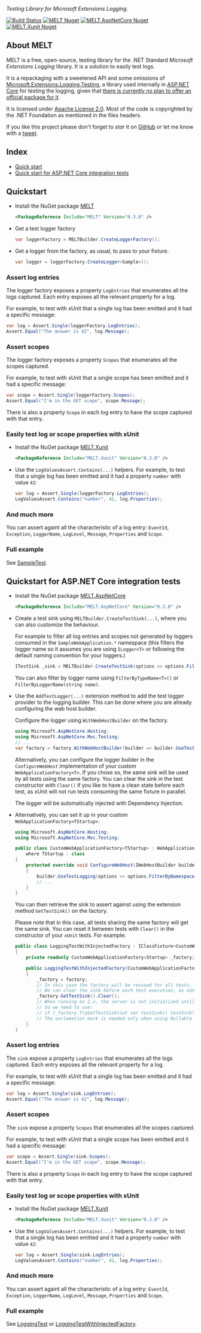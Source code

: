 _Testing Library for Microsoft Extensions Logging._

[![Build Status](https://github.com/alefranz/MELT/workflows/Build/badge.svg?branch=master)](https://github.com/alefranz/MELT/actions?query=branch%3Amaster)
[![MELT Nuget](https://img.shields.io/nuget/v/MELT?label=MELT&logo=nuget)](https://www.nuget.org/packages/MELT/)
[![MELT.AspNetCore Nuget](https://img.shields.io/nuget/v/MELT.AspNetCore?label=MELT.AspNetCore&logo=nuget)](https://www.nuget.org/packages/MELT.AspNetCore/)
[![MELT.Xunit Nuget](https://img.shields.io/nuget/v/MELT.Xunit?label=MELT.Xunit&logo=nuget)](https://www.nuget.org/packages/MELT.Xunit/)

## About MELT

MELT is a free, open-source, testing library for the .NET Standard _Microsoft Extensions Logging_ library.
It is a solution to easily test logs.

It is a repackaging with a sweetened API and some omissions of [Microsoft.Extensions.Logging.Testing](https://github.com/aspnet/Extensions/tree/master/src/Logging/Logging.Testing), a library used internally in [ASP.NET Core](https://github.com/aspnet/AspNetCore) for testing the logging, given that [there is currently no plan to offer an official package for it](https://github.com/aspnet/Extensions/issues/672#issuecomment-532850535).

It is licensed under [Apache License 2.0](https://github.com/alefranz/MELT/blob/master/LICENSE).
Most of the code is copyrighted by the .NET Foundation as mentioned in the files headers.

If you like this project please don't forget to *star* it on [GitHub](https//github.com/alefranz/MELT) or let me know with a [tweet](https://twitter.com/AleFranz).

## Index

* [Quick start](README.md#quick-start)
* [Quick start for ASP.NET Core integration tests](README.md#quick-start-for-aspnet-core-integration-tests)

## Quickstart

* Install the NuGet package [MELT](https://www.nuget.org/packages/MELT/)

    ```xml
    <PackageReference Include="MELT" Version="0.3.0" />
    ```

* Get a test logger factory

    ```csharp
    var loggerFactory = MELTBuilder.CreateLoggerFactory();
    ```

* Get a logger from the factory, as usual, to pass to your fixture.

    ```csharp
    var logger = loggerFactory.CreateLogger<Sample>();
    ```

### Assert log entries

The logger factory exposes a property `LogEntries` that enumerates all the logs captured.
Each entry exposes all the relevant property for a log.

For example, to test with xUnit that a single log has been emitted and it had a specific message:

```csharp
var log = Assert.Single(loggerFactory.LogEntries);
Assert.Equal("The answer is 42", log.Message);
```

### Assert scopes

The logger factory exposes a property `Scopes` that enumerates all the scopes captured.

For example, to test with xUnit that a single scope has been emitted and it had a specific message:

```csharp
var scope = Assert.Single(loggerFactory.Scopes);
Assert.Equal("I'm in the GET scope", scope.Message);
```

There is also a property `Scope` in each log entry to have the scope captured with that entry.

### Easily test log or scope properties with xUnit

* Install the NuGet package [MELT.Xunit](https://www.nuget.org/packages/MELT.Xunit/)

    ```xml
    <PackageReference Include="MELT.Xunit" Version="0.3.0" />
    ```

* Use the `LogValuesAssert.Contains(...)` helpers.
For example, to test that a single log has been emitted and it had a property `number` with value `42`:

    ```csharp
    var log = Assert.Single(loggerFactory.LogEntries);
    LogValuesAssert.Contains("number", 42, log.Properties);
    ```

### And much more

You can assert againt all the characteristic of a log entry: `EventId`, `Exception`, `LoggerName`, `LogLevel`, `Message`, `Properties` and `Scope`.

### Full example

See [SampleTest](samples/SampleLibraryTests/SampleTest.cs).

## Quickstart for ASP.NET Core integration tests

* Install the NuGet package [MELT.AspNetCore](https://www.nuget.org/packages/MELT.AspNetCore/)

    ```xml
    <PackageReference Include="MELT.AspNetCore" Version="0.3.0" />
    ```

* Create a test sink using `MELTBuilder.CreateTestSink(...)`, where you can also customize the behaviour.

    For example to filter all log entries and scopes not generated by loggers consumed in the `SampleWebApplication.*` namespace (this filters the logger name so it assumes you are using `ILogger<T>` or following the default naming convention for your loggers.)

    ```csharp
    ITestSink _sink = MELTBuilder.CreateTestSink(options => options.FilterByNamespace(nameof(SampleWebApplication)));
    ```

    You can also filter by logger name using `FilterByTypeName<T>()` or `FilterByLoggerName(string name)`.

* Use the `AddTestLogger(...)` extension method to add the test logger provider to the logging builder. This can be done where you are already configuring the web host builder.

    Configure the logger using `WithWebHostBuilder` on the factory.

    ```csharp
    using Microsoft.AspNetCore.Hosting;
    using Microsoft.AspNetCore.Mvc.Testing;
    // ...
    var factory = factory.WithWebHostBuilder(builder => builder.UseTestLogging(_sink));
    ```

    Alternatively, you can configure the logger builder in the `ConfigureWebHost` implementation of your custom `WebApplicationFactory<T>`.
    If you chose so, the same sink will be used by all tests using the same factory.
    You can clear the sink in the test constructor with `Clear()` if you like to have a clean state before each test, as xUnit will not run tests consuming the same fixture in parallel.

    The logger will be automatically injected with Dependency Injection.

* Alternatively, you can set it up in your custom `WebApplicationFactory<TStartup>`.

    ```csharp
    using Microsoft.AspNetCore.Hosting;
    using Microsoft.AspNetCore.Mvc.Testing;

    public class CustomWebApplicationFactory<TStartup> : WebApplicationFactory<TStartup>
        where TStartup : class
    {
        protected override void ConfigureWebHost(IWebHostBuilder builder)
        {
            builder.UseTestLogging(options => options.FilterByNamespace(nameof(SampleWebApplication)));
            // ...
        }
    }
    ```

    You can then retrieve the sink to assert against using the extension method `GetTestSink()` on the factory.

    Please note that in this case, all tests sharing the same factory will get the same sink.
    You can reset it between tests with `Clear()` in the constructor of your `xUnit` tests. For example:

    ```csharp
    public class LoggingTestWithInjectedFactory : IClassFixture<CustomWebApplicationFactory<Startup>>
    {
        private readonly CustomWebApplicationFactory<Startup> _factory;

        public LoggingTestWithInjectedFactory(CustomWebApplicationFactory<Startup> factory)
        {
            _factory = factory;
            // In this case the factory will be resused for all tests, so the sink will be shared as well.
            // We can clear the sink before each test execution, as xUnit will not run this tests in parallel.
            _factory.GetTestSink().Clear();
            // When running on 2.x, the server is not initialized until it is explicitly started or the first client is created.
            // So we need to use:
            // if (_factory.TryGetTestSink(out var testSink)) testSink!.Clear();
            // The exclamation mark is needed only when using Nullable Reference Types!
        }
    }
    ```

### Assert log entries

The `sink` expose a property `LogEntries` that enumerates all the logs captured.
Each entry exposes all the relevant property for a log.

For example, to test with xUnit that a single log has been emitted and it had a specific message:

```csharp
var log = Assert.Single(sink.LogEntries);
Assert.Equal("The answer is 42", log.Message);
```

### Assert scopes

The `sink` expose a property `Scopes` that enumerates all the scopes captured.

For example, to test with xUnit that a single scope has been emitted and it had a specific message:

```csharp
var scope = Assert.Single(sink.Scopes);
Assert.Equal("I'm in the GET scope", scope.Message);
```

There is also a property `Scope` in each log entry to have the scope captured with that entry.

### Easily test log or scope properties with xUnit

* Install the NuGet package [MELT.Xunit](https://www.nuget.org/packages/MELT.Xunit/)

    ```xml
    <PackageReference Include="MELT.Xunit" Version="0.3.0" />
    ```

* Use the `LogValuesAssert.Contains(...)` helpers.
For example, to test that a single log has been emitted and it had a property `number` with value `42`:

    ```csharp
    var log = Assert.Single(sink.LogEntries);
    LogValuesAssert.Contains("number", 42, log.Properties);
    ```

### And much more

You can assert againt all the characteristic of a log entry: `EventId`, `Exception`, `LoggerName`, `LogLevel`, `Message`, `Properties` and `Scope`.

### Full example

See [LoggingTest](samples/SampleWebApplication.IntegrationTests/LoggingTest.cs) or
[LoggingTestWithInjectedFactory](samples/SampleWebApplication.IntegrationTests/LoggingTestWithInjectedFactory.cs).
